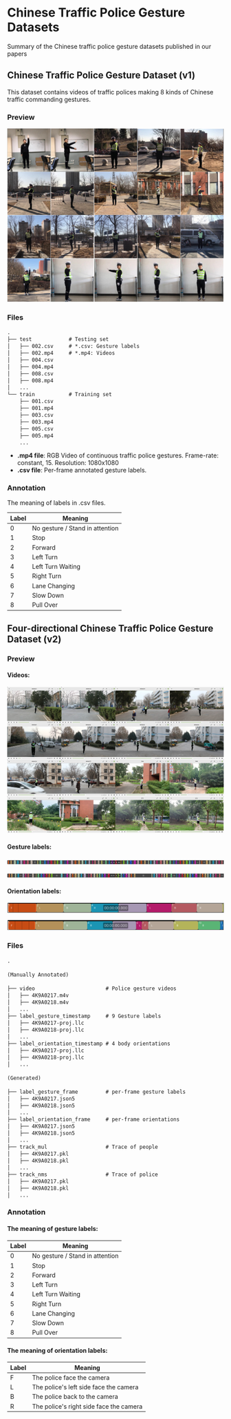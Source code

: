 # Chinese Traffic Police Gesture Datasets
Summary of the Chinese traffic police gesture datasets published in our papers

## Chinese Traffic Police Gesture Dataset (v1)

This dataset contains videos of traffic polices making 8 kinds of Chinese traffic commanding gestures.

### Preview

<p align="center">
    <img src="docs/v1_preview.jpg">
</p>

### Files

```
.
├── test            # Testing set
│   ├── 002.csv     # *.csv: Gesture labels
│   ├── 002.mp4     # *.mp4: Videos
│   ├── 004.csv
│   ├── 004.mp4
│   ├── 008.csv
│   ├── 008.mp4
│   ...
└── train           # Training set
    ├── 001.csv
    ├── 001.mp4
    ├── 003.csv
    ├── 003.mp4
    ├── 005.csv
    ├── 005.mp4
    ...

```

- **.mp4 file**: RGB Video of continuous traffic police gestures. Frame-rate: constant, 15. Resolution: 1080x1080 
- **.csv file**: Per-frame annotated gesture labels.

### Annotation

The meaning of labels in .csv files.

| Label   | Meaning   | 
|--------------|-----------|
| 0 | No gesture / Stand in attention |
| 1 | Stop |
| 2 | Forward |
| 3 | Left Turn |
| 4 | Left Turn Waiting |
| 5 | Right Turn |
| 6 | Lane Changing |
| 7 | Slow Down |
| 8 | Pull Over |

## Four-directional Chinese Traffic Police Gesture Dataset (v2)

### Preview

#### Videos:

<p align="center">
    <img src="docs/v2_preview.jpg">
</p>

#### Gesture labels:
<p align="center">
    <img src="docs/ges1.png">
</p>
<p align="center">
    <img src="docs/ges2.png">
</p>

#### Orientation labels:

<p align="center">
    <img src="docs/orientation1.png">
</p>
<p align="center">
    <img src="docs/orientation2.png">
</p>

### Files

```
.

(Manually Annotated)

├── video                       # Police gesture videos
│   ├── 4K9A0217.m4v
│   ├── 4K9A0218.m4v
│   ...
├── label_gesture_timestamp     # 9 Gesture labels
│   ├── 4K9A0217-proj.llc
│   ├── 4K9A0218-proj.llc
│   ...
├── label_orientation_timestamp # 4 body orientations
│   ├── 4K9A0217-proj.llc
│   ├── 4K9A0218-proj.llc
│   ...

(Generated)

├── label_gesture_frame         # per-frame gesture labels
│   ├── 4K9A0217.json5          
│   ├── 4K9A0218.json5
│   ...
├── label_orientation_frame     # per-frame orientations
│   ├── 4K9A0217.json5
│   ├── 4K9A0218.json5
│   ...
├── track_mul                   # Trace of people
│   ├── 4K9A0217.pkl
│   ├── 4K9A0218.pkl
│   ...
├── track_nms                   # Trace of police
│   ├── 4K9A0217.pkl
│   ├── 4K9A0218.pkl
│   ...
```

### Annotation

#### The meaning of **gesture labels**:

| Label   | Meaning   | 
|--------------|-----------|
| 0 | No gesture / Stand in attention |
| 1 | Stop |
| 2 | Forward |
| 3 | Left Turn |
| 4 | Left Turn Waiting |
| 5 | Right Turn |
| 6 | Lane Changing |
| 7 | Slow Down |
| 8 | Pull Over |

#### The meaning of **orientation labels**:

| Label   | Meaning   | 
|--------------|-----------|
| F | The police face the camera |
| L | The police's left side face the camera |
| B | The police back to the camera |
| R | The police's right side face the camera |